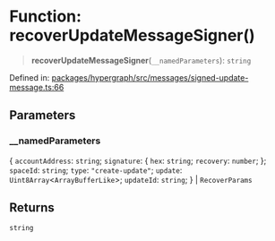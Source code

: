# Function: recoverUpdateMessageSigner()

> **recoverUpdateMessageSigner**(`__namedParameters`): `string`

Defined in: [packages/hypergraph/src/messages/signed-update-message.ts:66](https://github.com/hashirpm/hypergraph/blob/ab4ea1cdb9430798142e0d735aac9d31c2cf0ae0/packages/hypergraph/src/messages/signed-update-message.ts#L66)

## Parameters

### \_\_namedParameters

\{ `accountAddress`: `string`; `signature`: \{ `hex`: `string`; `recovery`: `number`; \}; `spaceId`: `string`; `type`: `"create-update"`; `update`: `Uint8Array`\<`ArrayBufferLike`\>; `updateId`: `string`; \} | `RecoverParams`

## Returns

`string`
